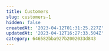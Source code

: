 ```yaml
---
title: Customers
slug: customers-1
hidden: false
createdAt: '2023-04-12T01:31:25.227Z'
updatedAt: '2023-04-12T16:27:33.504Z'
category: 646582bba927b2002033d843
---
```

